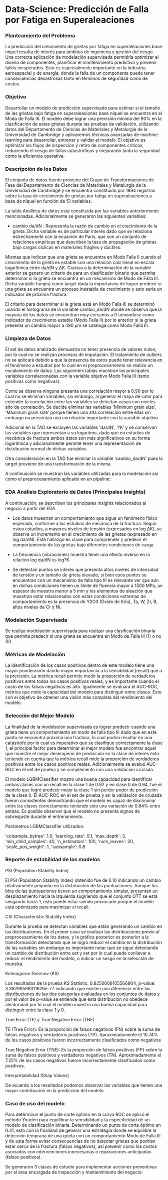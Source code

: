 # Data-Science: Predicción de Falla por Fatiga en Superaleaciones

### Planteamiento del Problema

La predicción del crecimiento de grietas por fatiga en superaleaciones base níquel resulta de interés
para ámbitos de ingeniería y gestión del riesgo. Una correcta aplicación de modelación supervisada
permitiría optimizar el diseño de componentes, planificar el mantenimiento predictivo y prevenir fallos
inesperados. Esto es especialmente importante en la industria aeroespacial y de energía, donde la
falla de un componente puede tener consecuencias desastrosas tanto en términos de seguridad
como de costos.

### Objetivo

Desarrollar un modelo de predicción supervisado para estimar si el tamaño de las grietas bajo fatiga
en superaleaciones base níquel se encuentra en el Modo de Falla III. El modelo debe lograr una
precisión mínima del 90% en la clasificación de estas grietas durante las pruebas de validación,
utilizando datos del Departamento de Ciencias de Materiales y Metalurgia de la Universidad de
Cambridge y aplicaremos técnicas avanzadas de machine learning para desarrollar, entrenar y
validar el modelo. El objetivo es optimizar los flujos de inspección y retiro de componentes críticos,
reduciendo el riesgo de fallas catastróficas y mejorando tanto la seguridad como la eficiencia
operativa.

### Descripción de los Datos

El conjunto de datos fuente proviene del Grupo de Transformaciones de Fase del Departamento de
Ciencias de Materiales y Metalurgia de la Universidad de Cambridge y se encuentra constituido por
1894 registros sobre la tasa de crecimiento de grietas por fatiga en superaleaciones a base de níquel
en función de 51 variables.

La tabla Analítica de datos está constituida por las variables anteriormente mencionadas.
Adicionalmente se generaron las siguientes variables:

- cambio da/dN : Representa la razón de cambio en el crecimiento de la grieta.
Dicha variable es de particular interés dado que se relaciona estrechamente con la ecuación de
Paris, que son un conjunto de relaciones empíricas que describen la tasa de propagación de grietas
bajo cargas cíclicas en materiales frágiles y dúctiles.

Mismas que indican que una grieta se encuentra en Modo Falla II cuando el crecimiento de la grieta
es estable con una relación casi lineal en escala logarítmica entre da/dN y ΔK. Gracias a la
determinación de la variable anterior se genero un criterio de para un clasificador binario que permita
determinar si la grieta se encuentra en un mecanismo de Modo de Falla III. Dicha variable fungirá
como target dada la importancia de lograr predecir si una grieta se encuentra un proceso inestable
de crecimiento y esto sería un indicador de próxima fractura.

El criterio para determinar si la grieta está en Modo Falla III se determinó usando el histograma de
la variable cambio_da/dN donde se observa que la mayoría de los datos se encuentran muy cercanos
a 0 tomándose como indicador de crecimiento estable (Modo Falla II) por lo anterior si la grieta
presenta un cambio mayor a 490 μm se cataloga como Modo Falla III.

### Limpieza de Datos

El set de datos analizado demuestra no tener presencia de valores nulos; por lo cual no se realizan
procesos de imputación. El tratamiento de outliers no se aplicará debido a que la presencia de estos
puede tener relevancia en el fenómeno a estudiar por lo cual en el preprocesamiento se realiza un
escalamiento de datos.
Las siguientes tablas muestran las principales variables correlacionadas con la variable objetivo
Modo Falla III (tanto positivas como negativas):

Como se observa ninguna presenta una correlación mayor a 0.90 por lo cual no se eliminan variables,
sin embargo, al generar el mapa de calor para entender la correlación entre las variables se detectan
casos con niveles alto de correlación. Se decide eliminar las variables 'Minimum grain size',
'Maximum grain size' porque tienen una alta correlación entre ellas sin embargo no presentan una
correlación importante con la variable objetivo.

Adicional en la TAD se excluyen las variables 'da/dN', ‘?K’ y se conservan las variables que
representan a su logaritmo, dado que en estudios de mecánica de fractura ambos datos son más
significativos en su forma logarítmica y adicionalmente permite tener una representación de
distribución normal de dichas variables.

Otra consideración en la TAD fue eliminar la variable ‘cambio_da/dN’ pues la target proviene de una
transformación de la misma.

A continuación se muestran las variables utilizadas para la modelación así como el preprocesamiento
aplicado en un pipeline:

### EDA Análisis Exploratorio de Datos (Principales Insights)

A continuación, se describen los principales insights relacionados al negocio a partir del
EDA.
- Los datos muestran un comportamiento que sigue un fenómeno físico esperado, conforme
a los estudios de mecánica de la fractura. Según estos estudios, a mayores niveles de
tensión (expresados en log ∆K), se observa un incremento en el crecimiento de las grietas
(expresado en log da/dN). Este hallazgo es clave para comprender y predecir el
comportamiento de las grietas bajo diferentes condiciones de carga.

- La frecuencia (vibraciones) muestra tener una efecto inverso en la relación log da/dN vs log?K

- Se detectan puntos se interés que presenta altos niveles de intensidad de tensión y un tamaño de
grieta elevado, si bien esos puntos se encuentran con un mecanismo de falla tipo III es relevante ver
que aún en dichas condiciones tienen un límite de fluencia mayor a 1500 MPa, un espesor de
muestra menor a 5 mm y los elementos de aleación que muestran estar relacionados con estás
condiciones extremas de comportamiento es la presencia de Y2O3 (Óxido de Itrio), Ta, W, Zr, B,
altos niveles de Cr y Ni.

### Modelación Supervisada

Se realiza modelación supervisada para realizar una clasificación binaría que permita predecir si
una grieta se encuentra en Modo de Falla III (1) o no (0).

### Métricas de Modelación

La identificación de los casos positivos dentro de este modelo tiene una mayor ponderación dando
mayor importancia a la sensibilidad (recall) que a la precisión. La métrica recall permite medir la
proporción de verdaderos positivos entre todos los casos positivos reales, y es importante cuando el
costo de los falsos negativos es alto.
Igualmente se evaluará el AUC-ROC, métrica que mide la capacidad del modelo para distinguir entre
clases. Esto con el objetivo de obtener una visión más completa del rendimiento del modelo.

### Selección del Mejor Modelo

La finalidad de la modelación supervisada es lograr predecir cuando una grieta tiene un
comportamiento en modo de falla tipo III dado que en esté punto se encuentra próxima una fractura,
lo cual podría resultar en una catástrofe por lo cual es imperativo que se clasifique correctamente la
clase 1, el principal factor para determinar el mejor modelo fue encontrar aquel que muestre el mejor
desempeño de predicción en la clase de interés esto teniendo en cuenta que la métrica recall mide
la proporción de verdaderos positivos entre los casos positivos reales. Adicionalmente se evaluó
AUC-ROC en el set de prueba y se complemento con una validación cruzada.

El modelo LGBMClassifier mostro una buena capacidad para identificar ambas clases con un recall
en la clase 1 de 0.92 y en clase 0 de 0.94, fue el modelo que logró predecir mejor la clase 1 sin
perder poder de predicción de la clase 0. El AUC-ROC en el set de prueba y en la validación de
cruzada fueron consistentes demostrando que el modelo es capaz de discriminar entre las clases
correctamente teniendo solo una variación de 0.84% entre ambas. Es posible observar que el modelo
no presenta signos de sobreajuste durante el entrenamiento.

Parámetros LGBMClassifier utilizados:

'colsample_bytree': 1.0, 'learning_rate': 0.1, 'max_depth': 3, 'min_child_samples': 40,
'n_estimators': 100, 'num_leaves': 20, 'scale_pos_weight': 1, 'subsample': 0.8

### Reporte de estabilidad de los modelos

PSI (Population Stability Index)

El PSI (Population Stability Index) obtenido fue de 0.10 indicando un cambio relativamente pequeño
en la distribución de las puntuaciones. Aunque los bins de las puntuaciones tienen un
comportamiento simular, presentan un desplazamiento hacia la izquierda sugiriendo que el conjunto
OTT se está sesgando hacia 1, esto puede estar siendo provocado porque el modelo está optimizado
para maximizar el recall.

CSI (Characteristic Stability Index)

Durante la prueba se detectan variables que están generando un cambio en las distribuciones. En el primer
caso se evalúan las distribuciones previo al preprocesamiento de los datos, y la gráfica posterior es posterior a
la transformación detectando que se logro reducir el cambio en la distribución de las variables sin embargo es
importante notar que se sigue detectando un cambio de distribución entre set y set por lo cual puede conllevar
a reducir el rendimiento del modelo, o indicar un sesgo en la selección de muestra.

Kolmogorov-Smirnov (KS)

Los resultados de la prueba KS Statistic: 0.8250008105566904, p-value: 3.38299598311626e-77
indicando que existen una diferencia entre las distribuciones de las dos categorías evaluadas en los
conjuntos de datos y por el valor de p-value se entiende que esta distribución no obedece aleatoridad
por lo cual el modelo muestra una buena capacidad para distinguir entre la clase 1 y 0.

True Error (TE) y True Negative Error (TNE)

TE (True Error): Es la proporción de falsos negativos (FN) sobre la suma de falsos negativos y
verdaderos positivos (TP). Aproximadamente el 10.74% de los casos positivos fueron
incorrectamente clasificados como negativos

True Negative Error (TNE): Es la proporción de falsos positivos (FP) sobre la suma de falsos
positivos y verdaderos negativos (TN). Aproximadamente el 7.25% de los casos negativos fueron
incorrectamente clasificados como positivos.

Interpretabilidad (Shap Values)

De acuerdo a los resultados podemos observar las variables que tienen una mayor contribución en
la predicción del modelo.

### Caso de uso del modelo

Para determinar el punto de corte óptimo en la curva ROC se aplicó el método Youden para equilibrar
la sensibilidad y la especificidad de un modelo de clasificación binaria. Determinando un punto de
corte óptimo en 0.41, esto con la finalidad de generar una estrategia donde se equilibre la detección
temprana de una grieta con un comportamiento Modo de Falla III y de esta forma evitar
consecuencias de no detectar grietas que podrían estar cerca de la fractura (falsos negativos), así
prevenir como los costos asociados con intervenciones innecesarias o reparaciones anticipadas
(falsos positivos).

Se generaron 3 clases de estudio para implementar acciones preventivas por el área encargada de
inspección y mantenimiento del negocio:
